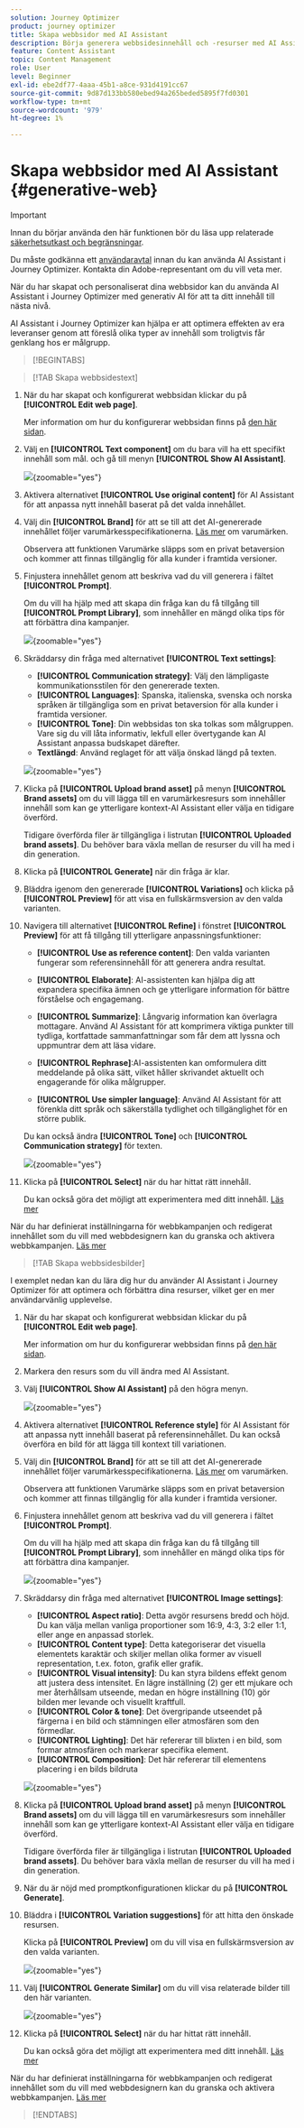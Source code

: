 ```yaml
---
solution: Journey Optimizer
product: journey optimizer
title: Skapa webbsidor med AI Assistant
description: Börja generera webbsidesinnehåll och -resurser med AI Assistant i Journey Optimizer.
feature: Content Assistant
topic: Content Management
role: User
level: Beginner
exl-id: ebe2df77-4aaa-45b1-a8ce-931d4191cc67
source-git-commit: 9d87d133bb580ebed94a265beded5895f7fd0301
workflow-type: tm+mt
source-wordcount: '979'
ht-degree: 1%

---
```


# Skapa webbsidor med AI Assistant {#generative-web}

>[!IMPORTANT]
>
>Innan du börjar använda den här funktionen bör du läsa upp relaterade [säkerhetsutkast och begränsningar](gs-generative.md#generative-guardrails).
></br>
>
>Du måste godkänna ett [användaravtal](https://www.adobe.com/legal/licenses-terms/adobe-dx-gen-ai-user-guidelines.html) innan du kan använda AI Assistant i Journey Optimizer. Kontakta din Adobe-representant om du vill veta mer.

När du har skapat och personaliserat dina webbsidor kan du använda AI Assistant i Journey Optimizer med generativ AI för att ta ditt innehåll till nästa nivå.

AI Assistant i Journey Optimizer kan hjälpa er att optimera effekten av era leveranser genom att föreslå olika typer av innehåll som troligtvis får genklang hos er målgrupp.

>[!BEGINTABS]

>[!TAB Skapa webbsidestext]

1. När du har skapat och konfigurerat webbsidan klickar du på **[!UICONTROL Edit web page]**.

   Mer information om hur du konfigurerar webbsidan finns på [den här sidan](../web/create-web.md).

1. Välj en **[!UICONTROL Text component]** om du bara vill ha ett specifikt innehåll som mål. och gå till menyn **[!UICONTROL Show AI Assistant]**.

   ![](assets/web-gen-full-1.png){zoomable="yes"}

1. Aktivera alternativet **[!UICONTROL Use original content]** för AI Assistant för att anpassa nytt innehåll baserat på det valda innehållet.

1. Välj din **[!UICONTROL Brand]** för att se till att det AI-genererade innehållet följer varumärkesspecifikationerna. [Läs mer](brands.md) om varumärken.

   Observera att funktionen Varumärke släpps som en privat betaversion och kommer att finnas tillgänglig för alla kunder i framtida versioner.

1. Finjustera innehållet genom att beskriva vad du vill generera i fältet **[!UICONTROL Prompt]**.

   Om du vill ha hjälp med att skapa din fråga kan du få tillgång till **[!UICONTROL Prompt Library]**, som innehåller en mängd olika tips för att förbättra dina kampanjer.

   ![](assets/web-gen-full-2.png){zoomable="yes"}

1. Skräddarsy din fråga med alternativet **[!UICONTROL Text settings]**:

   * **[!UICONTROL Communication strategy]**: Välj den lämpligaste kommunikationsstilen för den genererade texten.
   * **[!UICONTROL Languages]**: Spanska, italienska, svenska och norska språken är tillgängliga som en privat betaversion för alla kunder i framtida versioner.
   * **[!UICONTROL Tone]**: Din webbsidas ton ska tolkas som målgruppen. Vare sig du vill låta informativ, lekfull eller övertygande kan AI Assistant anpassa budskapet därefter.
   * **Textlängd**: Använd reglaget för att välja önskad längd på texten.

   ![](assets/web-gen-full-3.png){zoomable="yes"}

1. Klicka på **[!UICONTROL Upload brand asset]** på menyn **[!UICONTROL Brand assets]** om du vill lägga till en varumärkesresurs som innehåller innehåll som kan ge ytterligare kontext-AI Assistant eller välja en tidigare överförd.

   Tidigare överförda filer är tillgängliga i listrutan **[!UICONTROL Uploaded brand assets]**. Du behöver bara växla mellan de resurser du vill ha med i din generation.

1. Klicka på **[!UICONTROL Generate]** när din fråga är klar.

1. Bläddra igenom den genererade **[!UICONTROL Variations]** och klicka på **[!UICONTROL Preview]** för att visa en fullskärmsversion av den valda varianten.

1. Navigera till alternativet **[!UICONTROL Refine]** i fönstret **[!UICONTROL Preview]** för att få tillgång till ytterligare anpassningsfunktioner:

   * **[!UICONTROL Use as reference content]**: Den valda varianten fungerar som referensinnehåll för att generera andra resultat.

   * **[!UICONTROL Elaborate]**: AI-assistenten kan hjälpa dig att expandera specifika ämnen och ge ytterligare information för bättre förståelse och engagemang.

   * **[!UICONTROL Summarize]**: Långvarig information kan överlagra mottagare. Använd AI Assistant för att komprimera viktiga punkter till tydliga, kortfattade sammanfattningar som får dem att lyssna och uppmuntrar dem att läsa vidare.

   * **[!UICONTROL Rephrase]**:AI-assistenten kan omformulera ditt meddelande på olika sätt, vilket håller skrivandet aktuellt och engagerande för olika målgrupper.

   * **[!UICONTROL Use simpler language]**: Använd AI Assistant för att förenkla ditt språk och säkerställa tydlighet och tillgänglighet för en större publik.

   Du kan också ändra **[!UICONTROL Tone]** och **[!UICONTROL Communication strategy]** för texten.

   ![](assets/web-gen-full-4.png){zoomable="yes"}

1. Klicka på **[!UICONTROL Select]** när du har hittat rätt innehåll.

   Du kan också göra det möjligt att experimentera med ditt innehåll. [Läs mer](generative-experimentation.md)

När du har definierat inställningarna för webbkampanjen och redigerat innehållet som du vill med webbdesignern kan du granska och aktivera webbkampanjen. [Läs mer](../web/create-web.md#activate-web-campaign)

>[!TAB Skapa webbsidesbilder]

I exemplet nedan kan du lära dig hur du använder AI Assistant i Journey Optimizer för att optimera och förbättra dina resurser, vilket ger en mer användarvänlig upplevelse.

1. När du har skapat och konfigurerat webbsidan klickar du på **[!UICONTROL Edit web page]**.

   Mer information om hur du konfigurerar webbsidan finns på [den här sidan](../web/create-web.md).

1. Markera den resurs som du vill ändra med AI Assistant.

1. Välj **[!UICONTROL Show AI Assistant]** på den högra menyn.

   ![](assets/web-gen-img-1.png){zoomable="yes"}

1. Aktivera alternativet **[!UICONTROL Reference style]** för AI Assistant för att anpassa nytt innehåll baserat på referensinnehållet. Du kan också överföra en bild för att lägga till kontext till variationen.

1. Välj din **[!UICONTROL Brand]** för att se till att det AI-genererade innehållet följer varumärkesspecifikationerna. [Läs mer](brands.md) om varumärken.

   Observera att funktionen Varumärke släpps som en privat betaversion och kommer att finnas tillgänglig för alla kunder i framtida versioner.

1. Finjustera innehållet genom att beskriva vad du vill generera i fältet **[!UICONTROL Prompt]**.

   Om du vill ha hjälp med att skapa din fråga kan du få tillgång till **[!UICONTROL Prompt Library]**, som innehåller en mängd olika tips för att förbättra dina kampanjer.

   ![](assets/web-gen-img-2.png){zoomable="yes"}

1. Skräddarsy din fråga med alternativet **[!UICONTROL Image settings]**:

   * **[!UICONTROL Aspect ratio]**: Detta avgör resursens bredd och höjd. Du kan välja mellan vanliga proportioner som 16:9, 4:3, 3:2 eller 1:1, eller ange en anpassad storlek.
   * **[!UICONTROL Content type]**: Detta kategoriserar det visuella elementets karaktär och skiljer mellan olika former av visuell representation, t.ex. foton, grafik eller grafik.
   * **[!UICONTROL Visual intensity]**: Du kan styra bildens effekt genom att justera dess intensitet. En lägre inställning (2) ger ett mjukare och mer återhållsam utseende, medan en högre inställning (10) gör bilden mer levande och visuellt kraftfull.
   * **[!UICONTROL Color & tone]**: Det övergripande utseendet på färgerna i en bild och stämningen eller atmosfären som den förmedlar.
   * **[!UICONTROL Lighting]**: Det här refererar till blixten i en bild, som formar atmosfären och markerar specifika element.
   * **[!UICONTROL Composition]**: Det här refererar till elementens placering i en bilds bildruta

   ![](assets/web-gen-img-3.png){zoomable="yes"}

1. Klicka på **[!UICONTROL Upload brand asset]** på menyn **[!UICONTROL Brand assets]** om du vill lägga till en varumärkesresurs som innehåller innehåll som kan ge ytterligare kontext-AI Assistant eller välja en tidigare överförd.

   Tidigare överförda filer är tillgängliga i listrutan **[!UICONTROL Uploaded brand assets]**. Du behöver bara växla mellan de resurser du vill ha med i din generation.

1. När du är nöjd med promptkonfigurationen klickar du på **[!UICONTROL Generate]**.

1. Bläddra i **[!UICONTROL Variation suggestions]** för att hitta den önskade resursen.

   Klicka på **[!UICONTROL Preview]** om du vill visa en fullskärmsversion av den valda varianten.

   ![](assets/web-gen-img-4.png){zoomable="yes"}

1. Välj **[!UICONTROL Generate Similar]** om du vill visa relaterade bilder till den här varianten.

   ![](assets/web-gen-img-5.png){zoomable="yes"}

1. Klicka på **[!UICONTROL Select]** när du har hittat rätt innehåll.

   Du kan också göra det möjligt att experimentera med ditt innehåll. [Läs mer](generative-experimentation.md)

När du har definierat inställningarna för webbkampanjen och redigerat innehållet som du vill med webbdesignern kan du granska och aktivera webbkampanjen. [Läs mer](../web/create-web.md#activate-web-campaign)

>[!ENDTABS]
